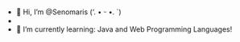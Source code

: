 - 👋 Hi, I’m @Senomaris (‘. • ᵕ •. `)
- 
- 🌱 I’m currently learning: Java and Web Programming Languages!

<!---
Senomaris/Senomaris is a ✨ special ✨ repository because its `README.md` (this file) appears on your GitHub profile.
You can click the Preview link to take a look at your changes.
--->
